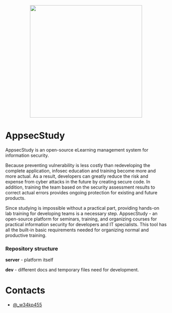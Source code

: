 <p align="center">
  <img src="https://github.com/zzzteph/appsec.study/blob/main/dev/logo.png?raw=true"  height="350">
</p>

# AppsecStudy


AppsecStudy is an open-source eLearning management system for information security. 

Because preventing vulnerability is less costly than redeveloping the complete application, infosec education and training become more and more actual. As a result, developers can greatly reduce the risk and expense from cyber attacks in the future by creating secure code. In addition, training the team based on the security assessment results to correct actual errors provides ongoing protection for existing and future products.

Since studying is impossible without a practical part, providing hands-on lab training for developing teams is a necessary step.
AppsecStudy - an open-source platform for seminars, training, and organizing courses for practical information security for developers and IT specialists. This tool has all the built-in basic requirements needed for organizing normal and productive training.


### Repository structure

**server** - platform itself 

**dev** - different docs and temporary files need for development.




# Contacts

- [@_w34kp455](https://twitter.com/w34kp455)